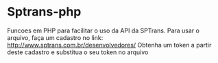 # Sptrans-php
Funcoes em PHP para facilitar o uso da API da SPTrans.
Para usar o arquivo, faça um cadastro no link: http://www.sptrans.com.br/desenvolvedores/
Obtenha um token a partir deste cadastro e substitua o seu token no arquivo
